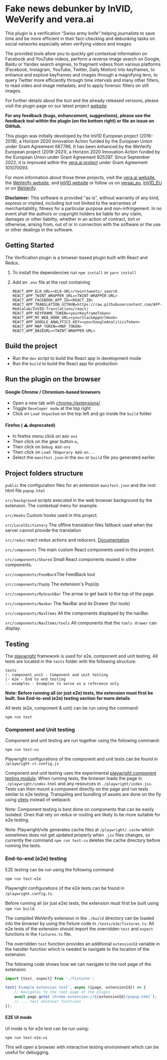 # Fake news debunker by InVID, WeVerify and vera.ai

This plugin is a verification “Swiss army knife” helping journalists to save time and be more
efficient in their fact-checking and debunking tasks on social networks especially when verifying videos and images.

The provided tools allow you to quickly get contextual information on Facebook and YouTube videos, perform a reverse
image search on Google, Baidu or Yandex search engines, to fragment videos from various platforms (Facebook, Instagram,
YouTube, Twitter, Daily Motion) into keyframes, to enhance and explore keyframes and images through a magnifying lens,
to query Twitter more efficiently through time intervals and many other filters, to read video and image metadata, and
to apply forensic filters on still images.

For further details about the tool and the already released versions, please visit the plugin page on our latest
project [website](https://www.veraai.eu/category/verification-plugin/).

**For any feedback (bugs, enhancement, suggestions), please use the feedback tool within the plugin (on the bottom
right) or file an issue on GitHub.**

This plugin was initially developed by the InVID European project (2016-2018), a Horizon 2020 Innovation Action funded
by the European Union under Grant Agreement 687786. It has been enhanced by the WeVerify European project (2018-2021), a
Horizon 2020 Innovation Action funded by the European Union under Grant Agreement 825297. Since September 2022, it is
improved within the [vera.ai project](https://veraai.eu) under Grant Agreement 101070093.

For more information about those three projects, visit the [vera.ai website](https://veraai.eu),
the [WeVerify website](https://weverify.eu/), and [InVID website](http://www.invid-project.eu) or follow us
on [veraai_eu](https://twitter.com/veraai_eu), [InVID_EU](https://twitter.com/InVID_EU) or
on [WeVerify](https://twitter.com/WeVerify).

**Disclaimer:** This software is provided "as is", without warranty of any kind, express or implied, including but not
limited to the warranties of merchantability, fitness for a particular purpose and non-infringement. In no event shall
the authors or copyright holders be liable for any claim, damages or other liability, whether in an action of contract,
tort or otherwise, arising from, out of or in connection with the software or the use or other dealings in the software.

## Getting Started

The Verification plugin is a browser based plugin built with React and Redux.

1. To install the dependencies run `npm install` or `yarn install`

2. Add an `.env` file at the root containing
   ```
   REACT_APP_ELK_URL=<ELK-URL>/twinttweets/_search
   REACT_APP_TWINT_WRAPPER_URL=<TWINT-WRAPPER-URL>
   REACT_APP_FACEBOOK_APP_ID=<REACT_ID>
   REACT_APP_TRANSLATION_GITHUB=https://raw.githubusercontent.com/AFP-Medialab/InVID-Translations/react/
   REACT_APP_KEYFRAME_TOKEN=<yourKeyframeToken>
   REACT_APP_MY_WEB_HOOK_URL=<yourSlackAppUrlHook>
   REACT_APP_GOOGLE_ANALYTICS_KEY=<yourGoogleAnaliticsToken>
   REACT_APP_MAP_TOKEN=<MAP_TOKEN>
   REACT_APP_BASEURL=<TWINT-WRAPPER-URL>
   ```

## Build the project

- Run the `dev` script to build the React app in development mode
- Run the `build` to build the React app for production

## Run the plugin on the browser

#### Google Chrome / Chromium-based browsers

- Open a new tab with [chrome://extensions/](chrome://extensions/)
- Toggle `Developer mode` at the top right
- Click on `Load Unpacked` on the top left and go inside the `build` folder

#### Firefox ( ⚠️ deprecated)

- In firefox menu click on `Add-ons`
- Then click on the gear button `⚙⌄`
- Then click on `Debug Add-ons`
- Then click on `Load TEmporary Add-on...`
- Select the `manifest.json` in the `dev` or `build` file you generated earlier.

## Project folders structure

`public` the configuration files for an extension `manifest.json` and the root html file `popup.html`

`src/background` scripts executed in the web browser background by the extension. The contextual menu for example.

`src/Hooks` Custom hooks used in this project.

`src/LocalDictionary` The offline translation files fallback used when the server cannot provide the translation

`src/redux` react-redux actions and
reducers. [Documentation](https://react-redux.js.org/)

`src/components` The main custom React components used in this project.

`src/components/Shared` Small React components reused in other components.

`src/components/FeedBack`The FeedBack tool

`src/components/PopUp` The extension's PopUp

`src/components/MySnackBar` The arrow to get back to the top of the page.

`src/components/Navbar` The NavBar and its Drawer (for tools)

`src/components/NavItems` All the components displayed by the navBar.

`src/components/NavItems/tools` All components that the `tools drawer` can display.

## Testing

The [playwright](https://playwright.dev/) framework is used for e2e, component and unit testing. All tests are located
in the `tests` folder with the following structure:

```
tests
!- component_unit - Component and unit testing
|- e2e - End to end testing
-- examples - Examples to serve as a reference only 
```

**Note: Before running all (or just e2e) tests, the extension must first be built. See End-to-end (e2e) testing section
for more details**

All tests (e2e, component & unit) can be run using the command:

```
npm run test
```

### Component and Unit testing

Component and unit testing are run together using the following command:

```
npm run test-cu
```

Playwright configurations of the component and unit tests can be found in `/playwright-ct.config.js`

Component and unit testing uses the
experimental [playwright component testing module](https://playwright.dev/docs/test-components).
When running tests, the browser loads the page in `./playwright/index.html` and any resources
in `./playwright/index.jsx`.
Tests can then mount a component directly on the page and run tests similar to e2e testing.
Transpiling and bundling of assets are done on the fly using [vitejs](https://vitejs.dev/) instead
of webpack.

Note: Component testing is best done on components that can be easily isolated. Ones that rely on redux or routing
are likely to be more suitable for e2e testing.

Note: Playwright/vite generates cache files at `/playwright/.cache` which sometimes does not get updated properly
when `.jsx` files changes, so currently the command `npm run test-cu` deletes the cache directory before running the
tests.

### End-to-end (e2e) testing

E2E testing can be run using the following command:

```
npm run test-e2e
```

Playwright configurations of the e2e tests can be found in `/playwright.config.ts`.

Before running all (or just e2e) tests, the extension must first be built using `npm run build`.

The compiled WeVerify extension in the `./build` directory can be loaded into the browser by using the fixture code in
`/tests/e2e/fixtures.ts`. All e2e tests of the extension should import the overridden `test` and `expect` functions in
the `fixtures.ts` file.

The overridden `test` function provides an additional `extensionId` variable in the handler function which is
needed to navigate to the location of the extension.

The following code shows how we can navigate to the root page of the extension:

```javascript
import {test, expect} from './fixtures';

test('Example extension test', async ({page, extensionId}) => {
    // Navigates to the root page of the plugin 
    await page.goto(`chrome-extension://${extensionId}/popup.html`);
    // ... test whatever functions
});
```

#### E2E UI mode

UI mode is for e2e test can be run using:

```
npm run test-e2e-ui
```

This will open a browser with interactive testing environment which can be useful for debugging.
